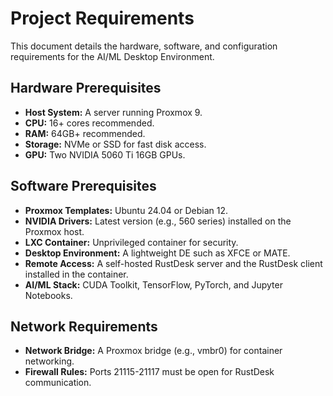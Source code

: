 # Project Requirements

This document details the hardware, software, and configuration requirements for the AI/ML Desktop Environment.

## Hardware Prerequisites
- **Host System:** A server running Proxmox 9.
- **CPU:** 16+ cores recommended.
- **RAM:** 64GB+ recommended.
- **Storage:** NVMe or SSD for fast disk access.
- **GPU:** Two NVIDIA 5060 Ti 16GB GPUs.

## Software Prerequisites
- **Proxmox Templates:** Ubuntu 24.04 or Debian 12.
- **NVIDIA Drivers:** Latest version (e.g., 560 series) installed on the Proxmox host.
- **LXC Container:** Unprivileged container for security.
- **Desktop Environment:** A lightweight DE such as XFCE or MATE.
- **Remote Access:** A self-hosted RustDesk server and the RustDesk client installed in the container.
- **AI/ML Stack:** CUDA Toolkit, TensorFlow, PyTorch, and Jupyter Notebooks.

## Network Requirements
- **Network Bridge:** A Proxmox bridge (e.g., vmbr0) for container networking.
- **Firewall Rules:** Ports 21115-21117 must be open for RustDesk communication.